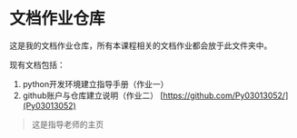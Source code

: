 # 文档作业仓库

这是我的文档作业仓库，所有本课程相关的文档作业都会放于此文件夹中。 

现有文档包括：
1. python开发环境建立指导手册（作业一）
2. github账户与仓库建立说明（作业二）
[https://github.com/Py03013052/](Py03013052)
>这是指导老师的主页
